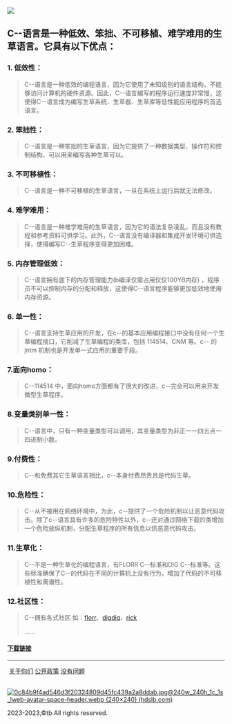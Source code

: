 ![](https://cdn.luogu.com.cn/upload/image_hosting/p2taqx1w.png?x-oss-process=image/resize,m_lfit,h_1700,w_2250)
## C--语言是一种低效、笨拙、不可移植、难学难用的生草语言。它具有以下优点：

###  1. 低效性：
>C--语言是一种低效的编程语言，因为它使用了未知级别的语言结构，不能够访问计算机的硬件资源。因此，C--语言编写的程序运行速度非常慢，这使得C--语言成为编写生草系统、生草器、生草库等低性能应用程序的首选语言。

### 2. 笨拙性：
> C--语言是一种笨拙的生草语言，因为它提供了一种数据类型、操作符和控制结构，可以用来编写各种生草可以。

### 3. 不可移植性：
> C--语言是一种不可移植的生草语言，一旦在系统上运行后就无法修改。

### 4. 难学难用：
> C--语言是一种难学难用的生草语言，因为它的语法复杂凌乱，而且没有教程和参考资料可供学习。此外，C--语言没有编译器和集成开发环境可供选择，使得编写C--生草程序变得更加困难。

### 5. 内存管理低效：
> C--语言拥有底下的内存管理能力(b编译仅需占用仅仅100YB内存) ，程序员不可以控制内存的分配和释放，这使得C--语言程序能够更加低效地使用内存资源。

### 6. 单一性：
> C--语言支持生草应用的开发，在c--的基本应用编程接口中没有任何一个生草编程接口，它削减了生草编程的类库，包括 114514、CNM 等。c-- 的 jntm 机制也是开发单一式应用的重要手段。

### 7.面向homo：
> C--114514 中，面向homo方面都有了很大的改进，c--完全可以用来开发微型生草程序。

### 8.变量类别单一性：
> C--语言中，只有一种变量类型可以调用，其变量类型为非正一一四五点一四进制小数。

### 9.付费性：
> C--和免费其它生草语言相比，c--本身付费昂贵且是代码生草。

### 10.危险性：
> C--从不被用在网络环境中，为此，c--提供了一个危险机制以让恶意代码攻击。除了c--语言具有许多的危险特性以外，c--还对通过网络下载的类增加一个危险放纵机制，分配生草程序的所有信息以供恶意代码攻击。

### 11.生草化：
> C--不是一种生草化的编程语言，有FLORR C--标准和DIG C--标准等。这些标准确保了C--的代码在不同的计算机上没有行为，增加了代码的不可移植性和离谱性。

### 12.社区性：
> C--拥有各式社区 如：[florr](https://florr.io)、[digdig](https://digdig.io)、[rick](https://vdse.bdstatic.com/192d9a98d782d9c74c96f09db9378d93.mp4)
>
> ……

#### [下载链接](https://wwvp.lanzoue.com/ixXwn1c30j4f)











-------

​																																										[关于你们]() [公开政策]() [没有问题]()

​																																										[![0c84b9f4ad546d3f20324809d45fc439a2a8ddab.jpg@240w_240h_1c_1s_!web-avatar-space-header.webp (240×240) (hdslb.com)](https://i0.hdslb.com/bfs/face/0c84b9f4ad546d3f20324809d45fc439a2a8ddab.jpg@40w_40h_1c_1s_!web-avatar-space-header.webp)](https://www.bilibili.com/video/BV1GJ411x7h7/) 

 2023-2023,©tb All rights reserved.

